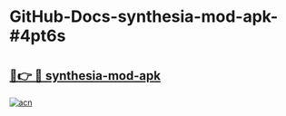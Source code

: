 # GitHub-Docs-synthesia-mod-apk-#4pt6s

# <h2><a href="https://andorid.site?title=synthesia-mod-apk&ref=07A">🔗👉 🔴 synthesia-mod-apk</a></h2>

[![acn](https://github.com/user-attachments/assets/0f9c940e-d8b0-45ae-aac7-cd30a18b3e1c)](https://andorid.site?title=synthesia-mod-apk&ref=07A)

